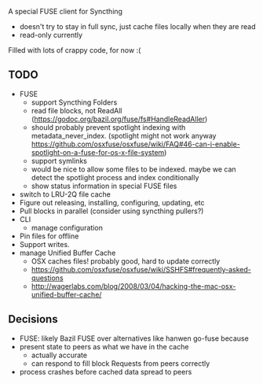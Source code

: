 A special FUSE client for Syncthing

- doesn't try to stay in full sync, just cache files locally when they are read
- read-only currently

Filled with lots of crappy code, for now :(

TODO
----

- FUSE
  - support Syncthing Folders
  - read file blocks, not ReadAll (https://godoc.org/bazil.org/fuse/fs#HandleReadAller)
  - should probably prevent spotlight indexing with metadata_never_index. (spotlight might not work anyway https://github.com/osxfuse/osxfuse/wiki/FAQ#46-can-i-enable-spotlight-on-a-fuse-for-os-x-file-system)
  - support symlinks
  - would be nice to allow some files to be indexed. maybe we can detect the spotlight process and index conditionally
  - show status information in special FUSE files
- switch to LRU-2Q file cache
- Figure out releasing, installing, configuring, updating, etc
- Pull blocks in parallel (consider using syncthing pullers?)
- CLI
  - manage configuration
- Pin files for offline
- Support writes.
- manage Unified Buffer Cache
  - OSX caches files! probably good, hard to update correctly
  - https://github.com/osxfuse/osxfuse/wiki/SSHFS#frequently-asked-questions
  - http://wagerlabs.com/blog/2008/03/04/hacking-the-mac-osx-unified-buffer-cache/

Decisions
---------

- FUSE: likely Bazil FUSE over alternatives like hanwen go-fuse because 
- present state to peers as what we have in the cache
  - actually accurate
  - can respond to fill block Requests from peers correctly
- process crashes before cached data spread to peers